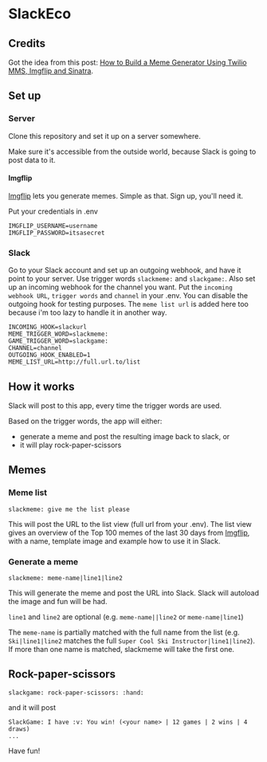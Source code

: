 # SlackEco

## Credits

Got the idea from this post: [How to Build a Meme Generator Using Twilio MMS, Imgflip and Sinatra](https://www.twilio.com/blog/2014/10/how-to-build-a-meme-generator-using-twilio-mms-imgflip-and-sinatra.html?utm_source=rubyweekly&utm_medium=email).

## Set up

### Server

Clone this repository and set it up on a server somewhere.

Make sure it's accessible from the outside world, because Slack is going to post data to it.

#### Imgflip

[Imgflip](https://imgflip.com/) lets you generate memes. Simple as that. Sign up, you'll need it.

Put your credentials in .env

```
IMGFLIP_USERNAME=username
IMGFLIP_PASSWORD=itsasecret
```


### Slack

Go to your Slack account and set up an outgoing webhook, and have it point to your server. Use trigger words `slackmeme:` and `slackgame:`. Also set up an incoming webhook for the channel you want. Put the `incoming webhook URL`, `trigger words` and `channel` in your .env. You can disable the outgoing hook for testing purposes. The `meme list url` is added here too because i'm too lazy to handle it in another way.

```
INCOMING_HOOK=slackurl
MEME_TRIGGER_WORD=slackmeme:
GAME_TRIGGER_WORD=slackgame:
CHANNEL=channel
OUTGOING_HOOK_ENABLED=1
MEME_LIST_URL=http://full.url.to/list
```

## How it works

Slack will post to this app, every time the trigger words are used. 

Based on the trigger words, the app will either:

* generate a meme and post the resulting image back to slack, or 
* it will play rock-paper-scissors

## Memes

### Meme list
```
slackmeme: give me the list please
```
This will post the URL to the list view (full url from your .env). The list view gives an overview of the Top 100 memes of the last 30 days from [Imgflip](https://imgflip.com/), with a name, template image and example how to use it in Slack. 

### Generate a meme
```
slackmeme: meme-name|line1|line2
```
This will generate the meme and post the URL into Slack. Slack will autoload the image and fun will be had. 

`line1` and `line2` are optional (e.g. `meme-name||line2` or `meme-name|line1`)

The `meme-name` is partially matched with the full name from the list (e.g. `Ski|line1|line2` matches the full `Super Cool Ski Instructor|line1|line2`). If more than one name is matched, slackmeme will take the first one.

## Rock-paper-scissors

```
slackgame: rock-paper-scissors: :hand:
```
and it will post 
```
SlackGame: I have :v: You win! (<your name> | 12 games | 2 wins | 4 draws)
...
```

Have fun!